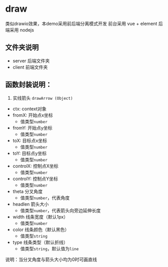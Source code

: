 # draw
 类似drawio效果，本demo采用前后端分离模式开发
 前台采用 vue + element
 后端采用 nodejs
## 文件夹说明
- server 后端文件夹
- client 前端文件夹

## 函数封装说明：
1. 实线箭头
`drawArrow (Object)`
- ctx: context对象
- fromX: 开始点x坐标
  - 值类型`number`
- fromY: 开始点y坐标
  - 值类型`number`
- toX: 目标点x坐标
  - 值类型`number`
- toY: 目标点y坐标 
  - 值类型`number`
- controlX: 控制点X坐标
  - 值类型`number`
- controlY: 控制点Y坐标
  - 值类型`number`
- theta 分叉角度
  - 值类型`number`，代表角度
- headlen 箭头大小
  - 值类型`number`，代表箭头向旁边延伸长度
- width 线条宽度（默认1px）
  - 值类型`number`
- color 线条颜色（默认黑色）
  - 值类型`string`
- type 线条类型（默认折线）
  - 值类型`string`，默认值为`line`

说明：当分叉角度与箭头大小均为0时可画直线